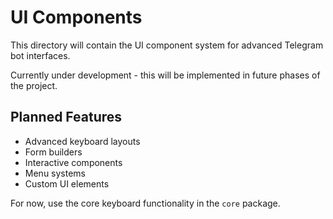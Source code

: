 # UI Components

This directory will contain the UI component system for advanced Telegram bot interfaces.

Currently under development - this will be implemented in future phases of the project.

## Planned Features

- Advanced keyboard layouts
- Form builders
- Interactive components
- Menu systems
- Custom UI elements

For now, use the core keyboard functionality in the `core` package.